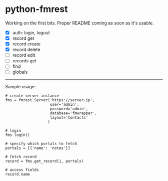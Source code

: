 # python-fmrest

Working on the first bits. Proper README coming as soon as it's usable.

- [x] auth: login, logout
- [x] record get
- [x] record create
- [x] record delete
- [ ] record edit
- [ ] records get
- [ ] find
- [ ] globals

---

Sample usage:

```
# create server instance
fms = fmrest.Server('https://server-ip',
                    user='admin',
                    password='admin',
                    database='fmwrapper',
                    layout='Contacts'
                   )

# login
fms.login()

# specify which portals to fetch
portals = [{'name': 'notes'}]

# fetch record
record = fms.get_record(1, portals)

# access fields
record.name
```
